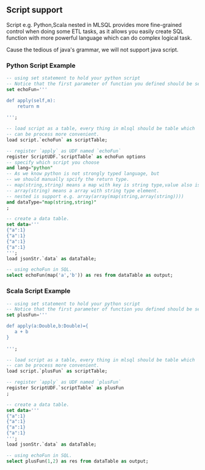 ## Script support

Script e.g. Python,Scala nested in MLSQL provides more fine-grained control when doing some ETL tasks, as it allows you 
easily create SQL function with more powerful language which can do complex logical task.
 
Cause the tedious of java's grammar, we will not support java script.


### Python Script Example

```sql
-- using set statement to hold your python script
-- Notice that the first parameter of function you defined should be self.  
set echoFun='''

def apply(self,m):
    return m
    
''';

-- load script as a table, every thing in mlsql should be table which 
-- can be process more convenient.
load script.`echoFun` as scriptTable;

-- register `apply` as UDF named `echoFun` 
register ScriptUDF.`scriptTable` as echoFun options
-- specify which script you choose
and lang="python"
-- As we know python is not strongly typed language, but 
-- we should manually spcify the return type.
-- map(string,string) means a map with key is string type,value also is string type.
-- array(string) means a array with string type element.
-- nested is support e.g. array(array(map(string,array(string))))
and dataType="map(string,string)"
;

-- create a data table.
set data='''
{"a":1}
{"a":1}
{"a":1}
{"a":1}
''';
load jsonStr.`data` as dataTable;

-- using echoFun in SQL.
select echoFun(map('a','b')) as res from dataTable as output;
```

### Scala Script Example
 
```sql
-- using set statement to hold your python script
-- Notice that the first parameter of function you defined should be self.  
set plusFun='''

def apply(a:Double,b:Double)={
   a + b
}
    
''';

-- load script as a table, every thing in mlsql should be table which 
-- can be process more convenient.
load script.`plusFun` as scriptTable;

-- register `apply` as UDF named `plusFun` 
register ScriptUDF.`scriptTable` as plusFun
;

-- create a data table.
set data='''
{"a":1}
{"a":1}
{"a":1}
{"a":1}
''';
load jsonStr.`data` as dataTable;

-- using echoFun in SQL.
select plusFun(1,2) as res from dataTable as output;
``` 

